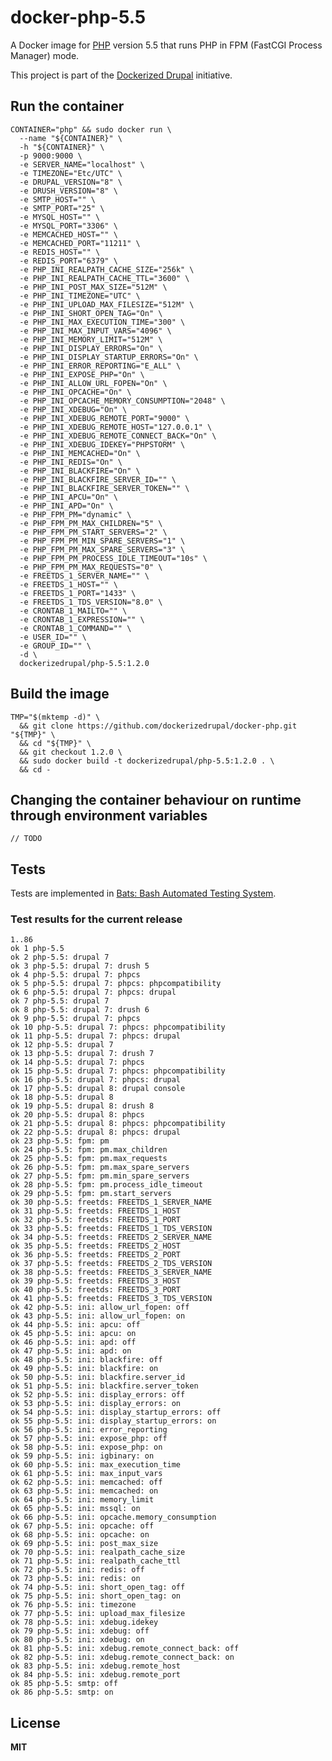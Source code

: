 # docker-php-5.5

A Docker image for [PHP](http://php.net/) version 5.5 that runs PHP in FPM (FastCGI Process Manager) mode.

This project is part of the [Dockerized Drupal](https://dockerizedrupal.com/) initiative.

## Run the container

    CONTAINER="php" && sudo docker run \
      --name "${CONTAINER}" \
      -h "${CONTAINER}" \
      -p 9000:9000 \
      -e SERVER_NAME="localhost" \
      -e TIMEZONE="Etc/UTC" \
      -e DRUPAL_VERSION="8" \
      -e DRUSH_VERSION="8" \
      -e SMTP_HOST="" \
      -e SMTP_PORT="25" \
      -e MYSQL_HOST="" \
      -e MYSQL_PORT="3306" \
      -e MEMCACHED_HOST="" \
      -e MEMCACHED_PORT="11211" \
      -e REDIS_HOST="" \
      -e REDIS_PORT="6379" \
      -e PHP_INI_REALPATH_CACHE_SIZE="256k" \
      -e PHP_INI_REALPATH_CACHE_TTL="3600" \
      -e PHP_INI_POST_MAX_SIZE="512M" \
      -e PHP_INI_TIMEZONE="UTC" \
      -e PHP_INI_UPLOAD_MAX_FILESIZE="512M" \
      -e PHP_INI_SHORT_OPEN_TAG="On" \
      -e PHP_INI_MAX_EXECUTION_TIME="300" \
      -e PHP_INI_MAX_INPUT_VARS="4096" \
      -e PHP_INI_MEMORY_LIMIT="512M" \
      -e PHP_INI_DISPLAY_ERRORS="On" \
      -e PHP_INI_DISPLAY_STARTUP_ERRORS="On" \
      -e PHP_INI_ERROR_REPORTING="E_ALL" \
      -e PHP_INI_EXPOSE_PHP="On" \
      -e PHP_INI_ALLOW_URL_FOPEN="On" \
      -e PHP_INI_OPCACHE="On" \
      -e PHP_INI_OPCACHE_MEMORY_CONSUMPTION="2048" \
      -e PHP_INI_XDEBUG="On" \
      -e PHP_INI_XDEBUG_REMOTE_PORT="9000" \
      -e PHP_INI_XDEBUG_REMOTE_HOST="127.0.0.1" \
      -e PHP_INI_XDEBUG_REMOTE_CONNECT_BACK="On" \
      -e PHP_INI_XDEBUG_IDEKEY="PHPSTORM" \
      -e PHP_INI_MEMCACHED="On" \
      -e PHP_INI_REDIS="On" \
      -e PHP_INI_BLACKFIRE="On" \
      -e PHP_INI_BLACKFIRE_SERVER_ID="" \
      -e PHP_INI_BLACKFIRE_SERVER_TOKEN="" \
      -e PHP_INI_APCU="On" \
      -e PHP_INI_APD="On" \
      -e PHP_FPM_PM="dynamic" \
      -e PHP_FPM_PM_MAX_CHILDREN="5" \
      -e PHP_FPM_PM_START_SERVERS="2" \
      -e PHP_FPM_PM_MIN_SPARE_SERVERS="1" \
      -e PHP_FPM_PM_MAX_SPARE_SERVERS="3" \
      -e PHP_FPM_PM_PROCESS_IDLE_TIMEOUT="10s" \
      -e PHP_FPM_PM_MAX_REQUESTS="0" \
      -e FREETDS_1_SERVER_NAME="" \
      -e FREETDS_1_HOST="" \
      -e FREETDS_1_PORT="1433" \
      -e FREETDS_1_TDS_VERSION="8.0" \
      -e CRONTAB_1_MAILTO="" \
      -e CRONTAB_1_EXPRESSION="" \
      -e CRONTAB_1_COMMAND="" \
      -e USER_ID="" \
      -e GROUP_ID="" \
      -d \
      dockerizedrupal/php-5.5:1.2.0

## Build the image

    TMP="$(mktemp -d)" \
      && git clone https://github.com/dockerizedrupal/docker-php.git "${TMP}" \
      && cd "${TMP}" \
      && git checkout 1.2.0 \
      && sudo docker build -t dockerizedrupal/php-5.5:1.2.0 . \
      && cd -

## Changing the container behaviour on runtime through environment variables

    // TODO

## Tests

Tests are implemented in [Bats: Bash Automated Testing System](https://github.com/sstephenson/bats).

### Test results for the current release

    1..86
    ok 1 php-5.5
    ok 2 php-5.5: drupal 7
    ok 3 php-5.5: drupal 7: drush 5
    ok 4 php-5.5: drupal 7: phpcs
    ok 5 php-5.5: drupal 7: phpcs: phpcompatibility
    ok 6 php-5.5: drupal 7: phpcs: drupal
    ok 7 php-5.5: drupal 7
    ok 8 php-5.5: drupal 7: drush 6
    ok 9 php-5.5: drupal 7: phpcs
    ok 10 php-5.5: drupal 7: phpcs: phpcompatibility
    ok 11 php-5.5: drupal 7: phpcs: drupal
    ok 12 php-5.5: drupal 7
    ok 13 php-5.5: drupal 7: drush 7
    ok 14 php-5.5: drupal 7: phpcs
    ok 15 php-5.5: drupal 7: phpcs: phpcompatibility
    ok 16 php-5.5: drupal 7: phpcs: drupal
    ok 17 php-5.5: drupal 8: drupal console
    ok 18 php-5.5: drupal 8
    ok 19 php-5.5: drupal 8: drush 8
    ok 20 php-5.5: drupal 8: phpcs
    ok 21 php-5.5: drupal 8: phpcs: phpcompatibility
    ok 22 php-5.5: drupal 8: phpcs: drupal
    ok 23 php-5.5: fpm: pm
    ok 24 php-5.5: fpm: pm.max_children
    ok 25 php-5.5: fpm: pm.max_requests
    ok 26 php-5.5: fpm: pm.max_spare_servers
    ok 27 php-5.5: fpm: pm.min_spare_servers
    ok 28 php-5.5: fpm: pm.process_idle_timeout
    ok 29 php-5.5: fpm: pm.start_servers
    ok 30 php-5.5: freetds: FREETDS_1_SERVER_NAME
    ok 31 php-5.5: freetds: FREETDS_1_HOST
    ok 32 php-5.5: freetds: FREETDS_1_PORT
    ok 33 php-5.5: freetds: FREETDS_1_TDS_VERSION
    ok 34 php-5.5: freetds: FREETDS_2_SERVER_NAME
    ok 35 php-5.5: freetds: FREETDS_2_HOST
    ok 36 php-5.5: freetds: FREETDS_2_PORT
    ok 37 php-5.5: freetds: FREETDS_2_TDS_VERSION
    ok 38 php-5.5: freetds: FREETDS_3_SERVER_NAME
    ok 39 php-5.5: freetds: FREETDS_3_HOST
    ok 40 php-5.5: freetds: FREETDS_3_PORT
    ok 41 php-5.5: freetds: FREETDS_3_TDS_VERSION
    ok 42 php-5.5: ini: allow_url_fopen: off
    ok 43 php-5.5: ini: allow_url_fopen: on
    ok 44 php-5.5: ini: apcu: off
    ok 45 php-5.5: ini: apcu: on
    ok 46 php-5.5: ini: apd: off
    ok 47 php-5.5: ini: apd: on
    ok 48 php-5.5: ini: blackfire: off
    ok 49 php-5.5: ini: blackfire: on
    ok 50 php-5.5: ini: blackfire.server_id
    ok 51 php-5.5: ini: blackfire.server_token
    ok 52 php-5.5: ini: display_errors: off
    ok 53 php-5.5: ini: display_errors: on
    ok 54 php-5.5: ini: display_startup_errors: off
    ok 55 php-5.5: ini: display_startup_errors: on
    ok 56 php-5.5: ini: error_reporting
    ok 57 php-5.5: ini: expose_php: off
    ok 58 php-5.5: ini: expose_php: on
    ok 59 php-5.5: ini: igbinary: on
    ok 60 php-5.5: ini: max_execution_time
    ok 61 php-5.5: ini: max_input_vars
    ok 62 php-5.5: ini: memcached: off
    ok 63 php-5.5: ini: memcached: on
    ok 64 php-5.5: ini: memory_limit
    ok 65 php-5.5: ini: mssql: on
    ok 66 php-5.5: ini: opcache.memory_consumption
    ok 67 php-5.5: ini: opcache: off
    ok 68 php-5.5: ini: opcache: on
    ok 69 php-5.5: ini: post_max_size
    ok 70 php-5.5: ini: realpath_cache_size
    ok 71 php-5.5: ini: realpath_cache_ttl
    ok 72 php-5.5: ini: redis: off
    ok 73 php-5.5: ini: redis: on
    ok 74 php-5.5: ini: short_open_tag: off
    ok 75 php-5.5: ini: short_open_tag: on
    ok 76 php-5.5: ini: timezone
    ok 77 php-5.5: ini: upload_max_filesize
    ok 78 php-5.5: ini: xdebug.idekey
    ok 79 php-5.5: ini: xdebug: off
    ok 80 php-5.5: ini: xdebug: on
    ok 81 php-5.5: ini: xdebug.remote_connect_back: off
    ok 82 php-5.5: ini: xdebug.remote_connect_back: on
    ok 83 php-5.5: ini: xdebug.remote_host
    ok 84 php-5.5: ini: xdebug.remote_port
    ok 85 php-5.5: smtp: off
    ok 86 php-5.5: smtp: on

## License

**MIT**
